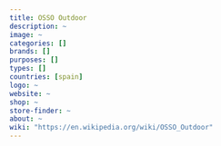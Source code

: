 ```yaml
---
title: OSSO Outdoor
description: ~
image: ~
categories: []
brands: []
purposes: []
types: []
countries: [spain]
logo: ~
website: ~
shop: ~
store-finder: ~
about: ~
wiki: "https://en.wikipedia.org/wiki/OSSO_Outdoor"
---
```

